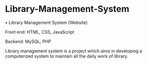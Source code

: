 # Library-Management-System

•	Library Management System (Website)

Front end: HTML, CSS, JavaScript

Backend: MySQL, PHP	

Library management system is a project which aims in developing a computerized system to maintain all the daily work of library. 
